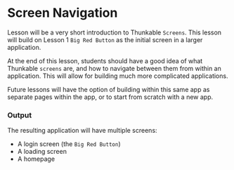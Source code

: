 # Screen Navigation

Lesson will be a very short introduction to Thunkable `Screens`. This lesson will build on Lesson 1 `Big Red Button` as the initial screen in a larger application.

At the end of this lesson, students should have a good idea of what Thunkable `screens` are, and how to navigate between them from within an application. This will allow for building much more complicated applications.

Future lessons will have the option of building within this same app as separate pages within the app, or to start from scratch with a new app.

### Output

The resulting application will have multiple screens:

* A login screen (the `Big Red Button`)
* A loading screen
* A homepage